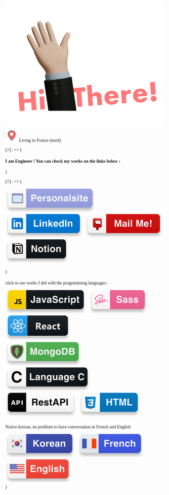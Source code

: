 
<div style="font-family: 'futura'">
<img src="hi-there.svg">
<p ><img src="./icons/location.svg"> Living in France (nord)</p>
[//] : <> (<h4 class="title">I am Engineer ! You can check my works on the links below :</h4>)


[//] : <> ( <div class="section-a">
  <a style="margin-right: 5px" hreh="https://gpq8l8s.github.io/HyebinKim/"><img src="./icons/personal-site.svg"></a>
  <a style="margin-right: 5px" hreh="https://www.linkedin.com/in/hyebin-kim-61b787196/"><img src="./icons/linkedin.svg"></a>
  <a style="margin-right: 5px" hreh="mailto:Hyebin0KIM@gmail.com"><img src="./icons/mail.svg"></a>
  <a style="margin-right: 5px" hreh="https://occipital-scapula-12a.notion.site/Hyebin-Kim-0adec3c683354a36bd5d542afdf313f7"><img src="./icons/notion.svg"></a>
</div>)

<div class="section-b" style="margin-bottom: 20px;">
  <p id="works" style="margin-top: 20px;"> click to see works I did with the programming languages :
  <div>
    <a style="margin-right: 5px" href="https://github.com/gpq8l8s/kanap_p5_ocr"> <img src="./icons/js.svg"></a>
    <a style="margin-right: 5px" href="https://github.com/gpq8l8s/camping-site"> <img src="./icons/sass.svg"></a>
    <a style="margin-right: 5px" href="https://github.com/gpq8l8s/Kasa_P7_OCR"><img src="./icons/react.svg"/></a>
  </div>
  <div>
    <a style="margin-right: 5px" href="https://github.com/gpq8l8s/P6_Piiquante_ocr"> <img src="./icons/mongodb.svg"></a>
    <a style="margin-right: 5px" href="https://github.com/gpq8l8s/C"> <img src="./icons/c.svg"></a>
    <a style="margin-right: 5px" href="#"> <img src="./icons/api.svg"></a>
    <a style="margin-right: 5px" href=""> <img src="./icons/html.svg"></a>
  </div>
</div>

<div class="section-c">
<p>Native korean, no problem to have conversation in French and English
<div>
<img style="margin-right: 5px;" src="./icons/kr.svg">
<img style="margin-right: 5px;" src="./icons/fr.svg">
<img style="margin-right: 5px;" src="./icons/usa.svg">
</div>
</div>)
</div>
